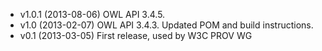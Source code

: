 * v1.0.1 (2013-08-06) OWL API 3.4.5.
* v1.0   (2013-02-07) OWL API 3.4.3. Updated POM and build instructions.
* v0.1   (2013-03-05) First release, used by W3C PROV WG
